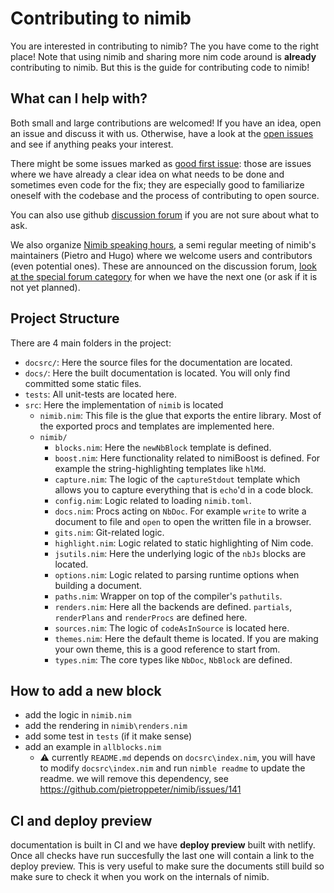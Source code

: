 # Contributing to nimib
You are interested in contributing to nimib? The you have come to the right place!
Note that using nimib and sharing more nim code around is **already** contributing to nimib.
But this is the guide for contributing code to nimib!

## What can I help with?
Both small and large contributions are welcomed! If you have an idea, open an issue and discuss it with us. Otherwise,
have a look at the [open issues](https://github.com/pietroppeter/nimib/issues) and see if anything peaks your interest.

There might be some issues marked as [good first issue](https://github.com/pietroppeter/nimib/issues?q=is%3Aissue+is%3Aopen+label%3A%22good+first+issue%22):
those are issues where we have already a clear idea on what needs to be done and sometimes even code for the fix;
they are especially good to familiarize oneself with the codebase and the process of contributing to open source.

You can also use github [discussion forum](https://github.com/pietroppeter/nimib/discussions) if you are not sure about what to ask.

We also organize [Nimib speaking hours](https://github.com/pietroppeter/nimib/discussions/categories/nimib-speaking-hours), a semi regular
meeting of nimib's maintainers (Pietro and Hugo) where we welcome users and contributors (even potential ones).
These are announced on the discussion forum, [look at the special forum category](https://github.com/pietroppeter/nimib/discussions/categories/nimib-speaking-hours) for when we have the next one (or ask if it is not yet planned).

## Project Structure
There are 4 main folders in the project:
- `docsrc/`: Here the source files for the documentation are located.
- `docs/`: Here the built documentation is located. You will only find committed some static files.
- `tests`: All unit-tests are located here.
- `src`: Here the implementation of `nimib` is located
  - `nimib.nim`: This file is the glue that exports the entire library. Most of the exported procs and templates are implemented here.
  - `nimib/`
    - `blocks.nim`: Here the `newNbBlock` template is defined.
    - `boost.nim`: Here functionality related to nimiBoost is defined. For example the string-highlighting templates like `hlMd`.
    - `capture.nim`: The logic of the `captureStdout` template which allows you to capture everything that is `echo`'d in a code block.
    - `config.nim`: Logic related to loading `nimib.toml`. 
    - `docs.nim`: Procs acting on `NbDoc`. For example `write` to write a document to file and `open` to open the written file in a browser.
    - `gits.nim`: Git-related logic.
    - `highlight.nim`: Logic related to static highlighting of Nim code.
    - `jsutils.nim`: Here the underlying logic of the `nbJs` blocks are located.
    - `options.nim`: Logic related to parsing runtime options when building a document.
    - `paths.nim`: Wrapper on top of the compiler's `pathutils`.
    - `renders.nim`: Here all the backends are defined. `partials`, `renderPlans` and `renderProcs` are defined here.
    - `sources.nim`: The logic of `codeAsInSource` is located here.
    - `themes.nim`: Here the default theme is located. If you are making your own theme, this is a good reference to start from.
    - `types.nim`: The core types like `NbDoc`, `NbBlock` are defined.

## How to add a new block

- add the logic in `nimib.nim`
- add the rendering in `nimib\renders.nim`
- add some test in `tests` (if it make sense)
- add an example in `allblocks.nim`
  - ⚠️ currently `README.md` depends on `docsrc\index.nim`, you will have to modify `docsrc\index.nim` and run `nimble readme` to update the readme. we will remove this dependency, see https://github.com/pietroppeter/nimib/issues/141 

## CI and deploy preview

documentation is built in CI and we have **deploy preview** built with netlify. Once all checks have run succesfully the last one will contain a link to the deploy preview. This is very useful to make sure the documents still build so make sure to check it when you work on the internals of nimib.
